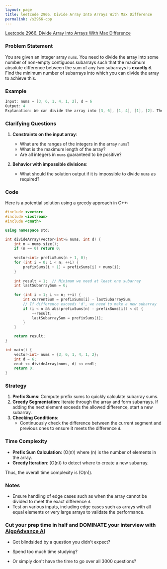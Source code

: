 ```yaml
---
layout: page
title: leetcode 2966. Divide Array Into Arrays With Max Difference
permalink: /s2966-cpp
---
```

[Leetcode 2966. Divide Array Into Arrays With Max Difference](https://algoadvance.github.io/algoadvance/l2966)
### Problem Statement

You are given an integer array `nums`. You need to divide the array into some number of non-empty contiguous subarrays such that the maximum absolute difference between the sum of any two subarrays is **exactly `d`**. Find the minimum number of subarrays into which you can divide the array to achieve this.

### Example

```cpp
Input: nums = [3, 6, 1, 4, 1, 2], d = 6
Output: 4
Explanation: We can divide the array into [3, 6], [1, 4], [1], [2]. The sums of these subarrays are [9, 5, 1, 2]. The maximum absolute difference between any two subarrays is exactly 6.
```

### Clarifying Questions

1. **Constraints on the input array**:
    - What are the ranges of the integers in the array `nums`? 
    - What is the maximum length of the array?
    - Are all integers in `nums` guaranteed to be positive?

2. **Behavior with impossible divisions**:
    - What should the solution output if it is impossible to divide `nums` as required?

### Code

Here is a potential solution using a greedy approach in C++:

```cpp
#include <vector>
#include <iostream>
#include <cmath>

using namespace std;

int divideArray(vector<int>& nums, int d) {
    int n = nums.size();
    if (n == 0) return 0;
    
    vector<int> prefixSums(n + 1, 0);
    for (int i = 0; i < n; ++i) {
        prefixSums[i + 1] = prefixSums[i] + nums[i];
    }
    
    int result = 1;  // Minimum we need at least one subarray
    int lastSubarraySum = 0;
    
    for (int i = 1; i <= n; ++i) {
        int currentSum = prefixSums[i] - lastSubarraySum;
        // If difference exceeds 'd', we need to make a new subarray
        if (i < n && abs(prefixSums[n] - prefixSums[i]) < d) {
            ++result;
            lastSubarraySum = prefixSums[i];
        }
    }

    return result;
}

int main() {
    vector<int> nums = {3, 6, 1, 4, 1, 2};
    int d = 6;
    cout << divideArray(nums, d) << endl;
    return 0;
}
```

### Strategy

1. **Prefix Sums**: Compute prefix sums to quickly calculate subarray sums.
2. **Greedy Segmentation**: Iterate through the array and form subarrays. If adding the next element exceeds the allowed difference, start a new subarray.
3. **Checking Conditions**:
    - Continuously check the difference between the current segment and previous ones to ensure it meets the difference `d`.

### Time Complexity

- **Prefix Sum Calculation**: \(O(n)\) where \(n\) is the number of elements in the array.
- **Greedy Iteration**: \(O(n)\) to detect where to create a new subarray.

Thus, the overall time complexity is \(O(n)\).

### Notes

- Ensure handling of edge cases such as when the array cannot be divided to meet the exact difference `d`.
- Test on various inputs, including edge cases such as arrays with all equal elements or very large arrays to validate the performance.


### Cut your prep time in half and DOMINATE your interview with [AlgoAdvance AI](https://algoAdvance.com)

- Got blindsided by a question you didn't expect?

- Spend too much time studying?

- Or simply don't have the time to go over all 3000 questions?

